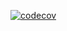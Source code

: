 [![codecov](https://codecov.io/gh/andrewnsk/cover_pass/branch/master/graph/badge.svg)](https://codecov.io/gh/andrewnsk/cover_pass)

